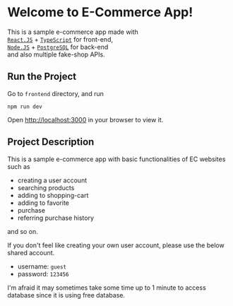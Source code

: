 # Welcome to E-Commerce App!

This is a sample e-commerce app made with<br/>
[`React.JS`](https://react.dev/) + [`TypeScript`](https://www.typescriptlang.org/) for front-end,<br/>
[`Node.JS`](https://nodejs.org/) + [`PostgreSQL`](https://www.postgresql.org/) for back-end<br/>
and also multiple fake-shop APIs.<br/>

## Run the Project

Go to `frontend` directory, and run

```
npm run dev
```

Open [http://localhost:3000](http://localhost:3000) in your browser to view it.

## Project Description

This is a sample e-commerce app with basic functionalities of EC websites such as

- creating a user account
- searching products
- adding to shopping-cart
- adding to favorite
- purchase
- referring purchase history

and so on.

If you don't feel like creating your own user account, please use the below shared account.

- username: `guest`
- password: `123456`

I'm afraid it may sometimes take some time up to 1 minute to access database since it is using free database.
